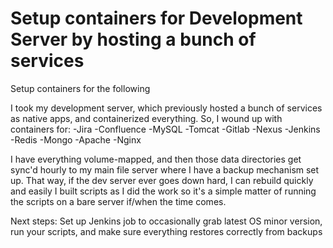 # Setup containers for Development Server by hosting a bunch of services

Setup containers for the following

I took my development server, which previously hosted a bunch of services as native apps, and containerized everything. So, I wound up with containers for:
-Jira
-Confluence
-MySQL
-Tomcat
-Gitlab
-Nexus
-Jenkins
-Redis
-Mongo
-Apache
-Nginx

I have everything volume-mapped, and then those data directories get sync'd hourly to my main file server where I have a backup mechanism set up. 
That way, if the dev server ever goes down hard, I can rebuild quickly and easily
I built scripts as I did the work so it's a simple matter of running the scripts on a bare server if/when the time comes.

Next steps: Set up Jenkins job to occasionally grab latest OS minor version, run your scripts, and make sure everything restores correctly from backups
